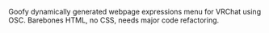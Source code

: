 Goofy dynamically generated webpage expressions menu for VRChat using OSC.
Barebones HTML, no CSS, needs major code refactoring.
